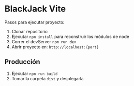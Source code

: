 # BlackJack Vite

Pasos para ejecutar proyecto:

1. Clonar repositorio
2. Ejecutar ```npm install``` para reconstruir los módulos de node
3. Correr el devServer ```npm run dev```
4. Abrir proyecto en: ```http://localhost:{port}``` 

## Producción

1. Ejecutar ```npm run build```
2. Tomar la carpeta ```dist``` y desplegarla